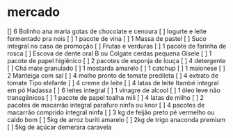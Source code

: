 # mercado
[] 6 Bolinho ana maria gotas de chocolate e cenoura
[ ] Iogurte e leite fermentado pra nois
[ ] 1 pacote de vina
[ ] 1 Massa de pastel
[ ] Suco integral no caso de promoção
[ ] Frutas e verduras
[ ] 1 pacote de farinha de rosca
[ ] Escova de dente oral B ou Colgate cerdas pequena Gisele
[ ] 1 pacote de papel higiênico
[ ] 2 pacotes de esponja de louça
[ ] 4 detergente
[ ] Chá mate granulado
[ ] 1 mostarda amarelo
[ ] 1 catchup
[ ] 1 maionese
[ ] 2 Manteiga com sal
[ ] 4 molho pronto de tomate predileta
[ ] 4 extrato de tomate Tipo elefante
[ ] 4 creme de leite
[ ] 4 latas de leite Itambé integral em pó Hadassa
[ ] 6 leites integral
[ ] 1 vinagre de alcool
[ ] 1 óleo leve não transgênicos
[ ] 1 pacote de papel toalha mili
[ ] 4 latas de milho
[ ] 2 pacotes de macarrão integral parafuro ninfa ou knor
[ ] 4 pacotes de macarrão comprido integral ninfa
[ ] 3 kg de feijão preto pé vermelho ou caldo bom
[ ] 5kg de arroz buriti amarelo
[ ] 2kg de trigo anaconda premium
[ ] 5kg de açúcar demerara caravela
